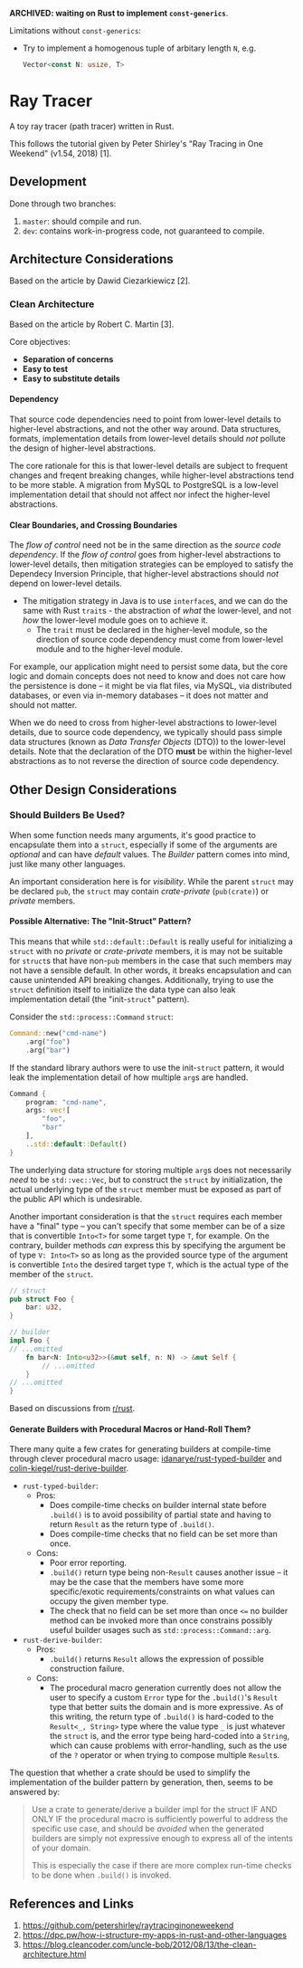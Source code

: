**ARCHIVED: waiting on Rust to implement `const-generics`**.

Limitations without `const-generics`:

- Try to implement a homogenous tuple of arbitary length `N`, e.g.

	```rust
	Vector<const N: usize, T>
	```

# Ray Tracer

A toy ray tracer (path tracer) written in Rust.

This follows the tutorial given by Peter Shirley's "Ray Tracing in One Weekend"
(v1.54, 2018) [1].

## Development

Done through two branches:

1. `master`: should compile and run.
2. `dev`: contains work-in-progress code, not guaranteed to compile.

## Architecture Considerations

Based on the article by Dawid Ciezarkiewicz [2].

### Clean Architecture

Based on the article by Robert C. Martin [3].

Core objectives:

- **Separation of concerns**
- **Easy to test**
- **Easy to substitute details**

#### Dependency

That source code dependencies need to point from lower-level details to
higher-level abstractions, and not the other way around. Data structures,
formats, implementation details from lower-level details should *not* pollute
the design of higher-level abstractions.

The core rationale for this is that lower-level details are subject to frequent
changes and freqent breaking changes, while higher-level abstractions tend to be
more stable. A migration from MySQL to PostgreSQL is a low-level implementation
detail that should not affect nor infect the higher-level abstractions.

#### Clear Boundaries, and Crossing Boundaries

The *flow of control* need not be in the same direction as the *source code
dependency*. If the *flow of control* goes from higher-level abstractions to
lower-level details, then mitigation strategies can be employed to satisfy the
Dependecy Inversion Principle, that higher-level abstractions should *not*
depend on lower-level details.

- The mitigation strategy in Java is to use `interface`s, and we can do the same
  with Rust `trait`s - the abstraction of *what* the lower-level, and not *how*
  the lower-level module goes on to achieve it.
	* The `trait` must be declared in the higher-level module, so the direction
	  of source code dependency must come from lower-level module and to the
	  higher-level module.

For example, our application might need to persist some data, but the core logic
and domain concepts does not need to know and does not care how the persistence
is done – it might be via flat files, via MySQL, via distributed databases, or
even via in-memory databases – it does not matter and should not matter.

When we do need to cross from higher-level abstractions to lower-level details,
due to source code dependency, we typically should pass simple data structures
(known as *Data Transfer Objects* (DTO)) to the lower-level details. Note that
the declaration of the DTO **must** be within the higher-level abstractions as
to not reverse the direction of source code dependency.

## Other Design Considerations

### Should Builders Be Used?

When some function needs many arguments, it's good practice to encapsulate them
into a `struct`, especially if some of the arguments are *optional* and can have
*default* values. The *Builder* pattern comes into mind, just like many other
languages.

An important consideration here is for *visibility*. While the parent `struct`
may be declared `pub`, the `struct` may contain *crate-private* (`pub(crate)`)
or *private* members.

#### Possible Alternative: The "Init-Struct" Pattern?

This means that while `std::default::Default` is really useful for initializing
a `struct` with no *private* or *crate-private* members, it is may not be
suitable for `struct`s that have non-`pub` members in the case that such members
may not have a sensible default. In other words, it breaks encapsulation and can
cause unintended API breaking changes. Additionally, trying to use the `struct`
definition itself to initialize the data type can also leak implementation
detail (the "init-`struct`" pattern).

Consider the `std::process::Command` `struct`:

```rust
Command::new("cmd-name")
	.arg("foo")
	.arg("bar")
```

If the standard library authors were to use the init-`struct` pattern, it would
leak the implementation detail of how multiple `arg`s are handled.

```rust
Command {
	program: "cmd-name",
	args: vec![
		"foo",
		"bar"
	],
	..std::default::Default()
}
```

The underlying data structure for storing multiple `arg`s does not necessarily
*need* to be `std::vec::Vec`, but to construct the `struct` by initialization,
the actual underlying type of the `struct` member must be exposed as part of the
public API which is undesirable.

Another important consideration is that the `struct` requires each member have a
"final" type – you can't specify that some member can be of a size that is
convertible `Into<T>` for some target type `T`, for example. On the contrary,
builder methods *can* express this by specifying the argument be of type
`V: Into<T>` so as long as the provided source type of the argument is
convertible `Into` the desired target type `T`, which is the actual type of the
member of the `struct`.

```rust
// struct
pub struct Foo {
	bar: u32,
}

// builder
impl Foo {
// ...omitted
	fn bar<N: Into<u32>>(&mut self, n: N) -> &mut Self {
		// ...omitted
	}
// ...omitted
}
```

Based on discussions from
[r/rust](https://www.reddit.com/r/rust/comments/fg6vrn/for_your_consideration_an_alternative_to_the/).

#### Generate Builders with Procedural Macros or Hand-Roll Them?

There many quite a few crates for generating builders at compile-time through
clever procedural macro usage:
[idanarye/rust-typed-builder](https://github.com/idanarye/rust-typed-builder)
and
[colin-kiegel/rust-derive-builder](https://github.com/colin-kiegel/rust-derive-builder).

- `rust-typed-builder`:
	- Pros:
		* Does compile-time checks on builder internal state before `.build()`
		  is to avoid possibility of partial state and having to return
		  `Result` as the return type of `.build()`.
		* Does compile-time checks that no field can be set more than once.
	- Cons:
		* Poor error reporting.
		* `.build()` return type being non-`Result` causes another issue – it
		  may be the case that the members have some more specific/exotic
		  requirements/constraints on what values can occupy the given member
		  type.
		* The check that no field can be set more than once `<=` no builder
		  method can be invoked more than once constrains possibly useful
		  builder usages such as `std::process::Command::arg`.
- `rust-derive-builder`:
	- Pros:
		* `.build()` returns `Result` allows the expression of possible
		  construction failure.
	- Cons:
		* The procedural macro generation currently does not allow the user to
		  specify a custom `Error` type for the `.build()`'s `Result` type that
		  better suits the domain and is more expressive. As of this writing,
		  the return type of `.build()` is hard-coded to the
		  `Result<_, String>` type where the value type `_` is just whatever the
		  `struct` is, and the error type being hard-coded into a `String`,
		  which can cause problems with error-handling, such as the use of the
		  `?` operator or when trying to compose multiple `Result`s.

The question that whether a crate should be used to simplify the implementation
of the builder pattern by generation, then, seems to be answered by:

> Use a crate to generate/derive a builder impl for the struct IF AND ONLY IF
> the procedural macro is sufficiently powerful to address the specific use
> case, and should be *avoided* when the generated builders are simply not
> expressive enough to express all of the intents of your domain.
>
> This is especially the case if there are more complex run-time checks to be
> done when `.build()` is invoked.

## References and Links

1. https://github.com/petershirley/raytracinginoneweekend
2. https://dpc.pw/how-i-structure-my-apps-in-rust-and-other-languages
3. https://blog.cleancoder.com/uncle-bob/2012/08/13/the-clean-architecture.html
